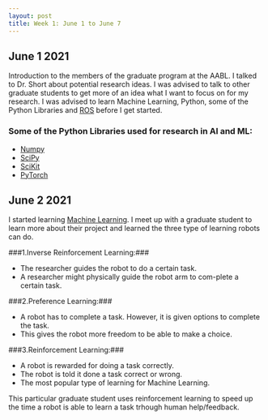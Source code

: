 ```yaml
---
layout: post
title: Week 1: June 1 to June 7
---
```


## June 1 2021 ##

Introduction to the members of the graduate program at the AABL. I talked to Dr. Short about potential research ideas. I was advised to talk to other graduate students to get more of an idea what I want to focus on for my research. I was advised to learn Machine Learning, Python, some of the Python Libraries and [ROS](http://wiki.ros.org/ROS/Tutorials) before I get started.

### Some of the Python Libraries used for research in AI and ML:
* [Numpy](https://numpy.org/learn/)
* [SciPy](https://www.scipy.org/)
* [SciKit](https://scikit-learn.org/stable/)
* [PyTorch](https://pytorch.org/)

## June 2 2021 ##
I started learning [Machine Learning](https://www.coursera.org/learn/machine-learning/home). I meet up with a graduate student to learn more about their project and learned the three type of learning robots can do.

###1.Inverse Reinforcement Learning:###
  * The researcher guides the robot to do a certain task.
  * A researcher might physically guide the robot arm to com-plete a certain task.
 
###2.Preference Learning:###
  * A robot has to complete a task. However, it is given options to complete the task.
  * This gives the robot more freedom to be able to make a choice.
 
###3.Reinforcement Learning:###
  * A robot is rewarded for doing a task correctly.
  * The robot is told it done a task correct or wrong.
  * The most popular type of learning for Machine Learning.

This particular graduate student uses reinforcement learning to speed up the time a robot is able to learn a task trhough human help/feedback.
